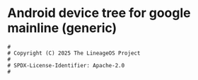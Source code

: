 # Android device tree for google mainline (generic)

```
#
# Copyright (C) 2025 The LineageOS Project
#
# SPDX-License-Identifier: Apache-2.0
#
```
